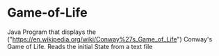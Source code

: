 # Game-of-Life
Java Program that displays the ("https://en.wikipedia.org/wiki/Conway%27s_Game_of_Life") Conway's Game of Life. Reads the initial State from a text file
